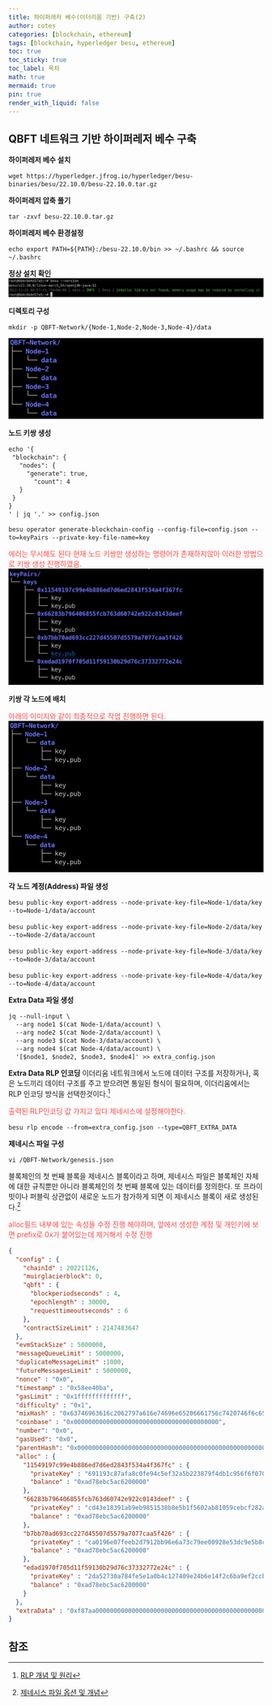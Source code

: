 ```yaml
---
title: 하이퍼레저 베수(이더리움 기반) 구축(2)
author: cotes
categories: [blockchain, ethereum]
tags: [blockchain, hyperledger besu, ethereum]
toc: true
toc_sticky: true
toc_label: 목차
math: true
mermaid: true
pin: true
render_with_liquid: false
---
```


## QBFT 네트워크 기반 하이퍼레저 베수 구축
**하이퍼레저 베수 설치**
```console
wget https://hyperledger.jfrog.io/hyperledger/besu-binaries/besu/22.10.0/besu-22.10.0.tar.gz
```

**하이퍼레저 압축 풀기**
```console
tar -zxvf besu-22.10.0.tar.gz
```

**하이퍼레저 베수 환경설정**
```console
echo export PATH=${PATH}:/besu-22.10.0/bin >> ~/.bashrc && source ~/.bashrc
```

**정상 설치 확인**
!["베수 정상 설치 확인"](/assets/img/blockchain/%EB%B2%A0%EC%88%98%EC%84%A4%EC%B9%98%EC%A0%95%EC%83%81%ED%99%95%EC%9D%B8.png)

**디렉토리 구성**
```console
mkdir -p QBFT-Network/{Node-1,Node-2,Node-3,Node-4}/data
```
!["베수 디렉토리 구성"](/assets/img/blockchain/%EB%B2%A0%EC%88%98%EB%94%94%EB%A0%89%ED%86%A0%EB%A6%AC%EA%B5%AC%EC%84%B1.png)

**노드 키쌍 생성**
```console
echo '{
 "blockchain": {
   "nodes": {
     "generate": true,
       "count": 4
   }
 }
}
' | jq '.' >> config.json
````

```console
besu operator generate-blockchain-config --config-file=config.json --to=keyPairs --private-key-file-name=key
```
<span style="color: #FF4848">에러는 무시해도 된다 현재 노드 키쌍만 생성하는 명령어가 존재하지않아 이러한 방법으로 키쌍 생성 진행하였음.</span>
!["키쌍생성"](/assets/img/blockchain/%ED%82%A4%EC%8C%8D%EC%83%9D%EC%84%B1.png)

**키쌍 각 노드에 배치**

<span style="color: #FF4848">아래의 이미지와 같이 최종적으로 작업 진행하면 된다.</span>
!["키쌍생성결과"](/assets/img/blockchain/%ED%82%A4%EC%8C%8D%EC%83%9D%EC%84%B1%EA%B2%B0%EA%B3%BC.png)

**각 노드 계정(Address) 파일 생성**
```console
besu public-key export-address --node-private-key-file=Node-1/data/key --to=Node-1/data/account

besu public-key export-address --node-private-key-file=Node-2/data/key --to=Node-2/data/account

besu public-key export-address --node-private-key-file=Node-3/data/key --to=Node-3/data/account

besu public-key export-address --node-private-key-file=Node-4/data/key --to=Node-4/data/account
```

**Extra Data 파일 생성**
```console
jq --null-input \
  --arg node1 $(cat Node-1/data/account) \
  --arg node2 $(cat Node-2/data/account) \
  --arg node3 $(cat Node-3/data/account) \
  --arg node4 $(cat Node-4/data/account) \
  '[$node1, $node2, $node3, $node4]' >> extra_config.json
```

**Extra Data RLP 인코딩**
이더리움 네트워크에서 노드에 데이터 구조를 저장하거나, 혹은 노드끼리 데이터 구조를 주고 받으려면 통일된 형식이 필요하며, 이더리움에서는 RLP 인코딩 방식을 선택한것이다.[^rlp]

<span style="color: #FF4848">출력된 RLP인코딩 값 가지고 있다 제네시스에 설정해야한다.</span>
```console
besu rlp encode --from=extra_config.json --type=QBFT_EXTRA_DATA
```

**제네시스 파일 구성**
```
vi /QBFT-Network/genesis.json
```
블록체인의 첫 번째 블록을 제네시스 블록이라고 하며, 제네시스 파일은 블록체인 자체에 대한 규칙뿐만 아니라 블록체인의 첫 번째 블록에 있는 데이터를 정의한다. 또 프라이빗이나 퍼블릭 상관없이 새로운 노드가 참가하게 되면 이 제네시스 블록이 새로 생성된다.[^genesis-file]

<span style="color: #FF4848">alloc필드 내부에 있는 속성들 수정 진행 해야하며, 앞에서 생성한 계정 및 개인키에 보면 prefix로 0x가 붙어있는데 제거해서 수정 진행 </span>

```json
{
  "config" : {
    "chainId" : 20221126,
    "muirglacierblock": 0,
    "qbft" : {
      "blockperiodseconds" : 4,
      "epochlength" : 30000,
      "requesttimeoutseconds" : 6
    },
    "contractSizeLimit" : 2147483647
  },
  "evmStackSize" : 5000000,
  "messageQueueLimit" : 5000000,
  "duplicateMessageLimit" :1000,
  "futureMessagesLimit" : 5000000,
  "nonce" : "0x0",
  "timestamp" : "0x58ee40ba",
  "gasLimit" : "0x1fffffffffffff",
  "difficulty" : "0x1",
  "mixHash" : "0x63746963616c2062797a616e74696e65206661756c7420746f6c6572616e6365",
  "coinbase" : "0x0000000000000000000000000000000000000000",
  "number": "0x0",
  "gasUsed": "0x0",
  "parentHash": "0x0000000000000000000000000000000000000000000000000000000000000000",
  "alloc" : {
    "11549197c99e4b886ed7d6ed2843f534a4f367fc" : {
      "privateKey" : "691193c87afa8c0fe94c5ef32a5b223879f4db1c956f6f070e31a4ae3519d996",
      "balance" : "0xad78ebc5ac6200000"
    },
    "66283b796406855fcb763d60742e922c0143deef" : {
      "privateKey" : "cd43e18391ab9eb9851538b8e5b1f5602ab81059cebcf282ad7cced859c94513",
      "balance" : "0xad78ebc5ac6200000"
    },
    "b7bb70ad693cc227d45507d5579a7077caa5f426" : {
      "privateKey" : "ca0196e07feeb2d7912bb96e6a73c79ee00928e53dc9e5b8cd886c6897ea3068",
      "balance" : "0xad78ebc5ac6200000"
    },
    "edad1970f705d11f59130b29d76c37332772e24c" : {
      "privateKey" : "2da52730a784fe5e1a0b4c127409e24b6e14f2c6ba9ef2ccb063907d8855db83",
      "balance" : "0xad78ebc5ac6200000"
    }
  },
  "extraData" : "0xf87aa00000000000000000000000000000000000000000000000000000000000000000f8549411549197c99e4b886ed7d6ed2843f534a4f367fc9466283b796406855fcb763d60742e922c0143deef94b7bb70ad693cc227d45507d5579a7077caa5f42694edad1970f705d11f59130b29d76c37332772e24cc080c0"
}
```

## 참조
[^rlp]: [RLP 개념 및 원리](https://ethereum.org/en/developers/docs/data-structures-and-encoding/rlp/)

[^genesis-file]: [제네시스 파일 옵션 및 개념](https://besu.hyperledger.org/en/stable/public-networks/concepts/genesis-file/)